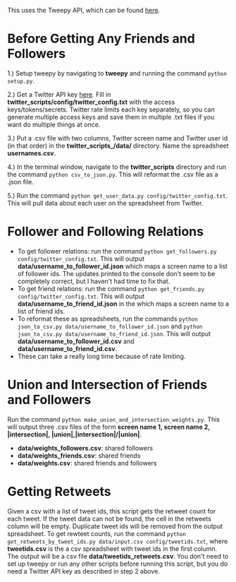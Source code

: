 This uses the Tweepy API, which can be found [here](http://docs.tweepy.org/en/v3.5.0/api.html).

Before Getting Any Friends and Followers
=
1.) Setup tweepy by navigating to **tweepy** and running the command `python setup.py`.

2.) Get a Twitter API key [here](https://apps.twitter.com/app/new).  Fill in **twitter_scripts/config/twitter_config.txt** with the access keys/tokens/secrets.  Twitter rate limits each key separately, so you can generate multiple access keys and save them in multiple .txt files if you want do multiple things at once.

3.) Put a .csv file with two columns, Twitter screen name and Twitter user id (in that order) in the **twitter_scripts_/data/** directory.  Name the spreadsheet **usernames.csv**.

4.) In the terminal window, navigate to the **twitter_scripts** directory and run the command `python csv_to_json.py`.  This will reformat the .csv file as a .json file.

5.) Run the command `python get_user_data.py config/twitter_config.txt`.  This will pull data about each user on the spreadsheet from Twitter.

Follower and Following Relations
=
- To get follower relations: run the command `python get_followers.py config/twitter_config.txt`.  This will output **data/username_to_follower_id.json** which maps a screen name to a list of follower ids.  The updates printed to the console don't seem to be completely correct, but I haven't had time to fix that.
- To get friend relations: run the command `python get_friends.py config/twitter_config.txt`.  This will output **data/username_to_friend_id.json** in the which maps a screen name to a list of friend ids.
- To reformat these as spreadsheets, run the commands `python json_to_csv.py data/username_to_follower_id.json` and `python json_to_csv.py data/username_to_friend_id.json`.  This will output **data/username_to_follower_id.csv** and **data/username_to_friend_id.csv**.
- These can take a really long time because of rate limiting.

Union and Intersection of Friends and Followers
=
Run the command `python make_union_and_intersection_weights.py`.  This will output three .csv files of the form **screen name 1, screen name 2, |intersection|, |union|,|intersection|/|union|**.
- **data/weights_followers.csv**: shared followers
- **data/weights_friends.csv**: shared friends
- **data/weights.csv**: shared friends and followers

Getting Retweets
=
Given a csv with a list of tweet ids, this script gets the retweet count for each tweet.  If the tweet data can not be found, the cell in the retweets column will be empty.  Duplicate tweet ids will be removed from the output spreadsheet.  To get rewteet counts, run the command `python get_retweets_by_tweet_ids.py data/input.csv config/tweetids.txt`, where **tweetids.csv** is the a csv spreadsheet with tweet ids in the first column.  The output will be a csv file **data/tweetids_retweets.csv**.  You don't need to set up tweepy or run any other scripts before running this script, but you do need a Twitter API key as described in step 2 above.
